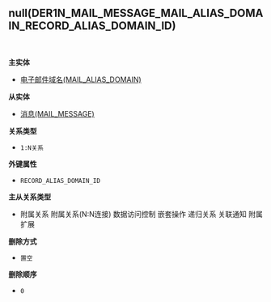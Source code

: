 ## null(DER1N_MAIL_MESSAGE_MAIL_ALIAS_DOMAIN_RECORD_ALIAS_DOMAIN_ID) <!-- {docsify-ignore-all} -->



<br>
<p class="panel-title"><b>主实体</b></p>

* [电子邮件域名(MAIL_ALIAS_DOMAIN)](module/mail/mail_alias_domain)

<p class="panel-title"><b>从实体</b></p>

* [消息(MAIL_MESSAGE)](module/mail/mail_message)

<p class="panel-title"><b>关系类型</b></p>

* `1:N关系`

<p class="panel-title"><b>外键属性</b></p>

* `RECORD_ALIAS_DOMAIN_ID`

<p class="panel-title"><b>主从关系类型</b></p>

* <i class="fa fa-square"/></i> 附属关系 <i class="fa fa-square"/></i> 附属关系(N:N连接) <i class="fa fa-square"/></i> 数据访问控制 <i class="fa fa-square"/></i> 嵌套操作 <i class="fa fa-square"/></i> 递归关系 <i class="fa fa-square"/></i> 关联通知 <i class="fa fa-square"/></i> 附属扩展

<p class="panel-title"><b>删除方式</b></p>

* `置空`

<p class="panel-title"><b>删除顺序</b></p>

* `0`
